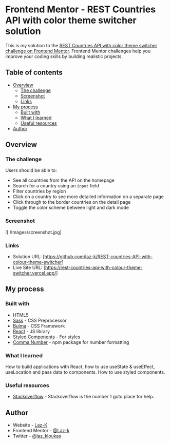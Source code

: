# Frontend Mentor - REST Countries API with color theme switcher solution

This is my solution to the [REST Countries API with color theme switcher challenge on Frontend Mentor](https://www.frontendmentor.io/challenges/rest-countries-api-with-color-theme-switcher-5cacc469fec04111f7b848ca). Frontend Mentor challenges help you improve your coding skills by building realistic projects. 

## Table of contents

- [Overview](#overview)
  - [The challenge](#the-challenge)
  - [Screenshot](#screenshot)
  - [Links](#links)
- [My process](#my-process)
  - [Built with](#built-with)
  - [What I learned](#what-i-learned)
  - [Useful resources](#useful-resources)
- [Author](#author)

## Overview

### The challenge

Users should be able to:

- See all countries from the API on the homepage
- Search for a country using an `input` field
- Filter countries by region
- Click on a country to see more detailed information on a separate page
- Click through to the border countries on the detail page
- Toggle the color scheme between light and dark mode

### Screenshot

![./Images/screenshot.jpg]

### Links

- Solution URL: [https://github.com/laz-k/REST-countries-API-with-colour-theme-switcher]
- Live Site URL: [https://rest-countries-api-with-colour-theme-switcher.vercel.app/]

## My process

### Built with

- HTML5
- [Sass](https://sass-lang.com/) - CSS Preprocessor
- [Bulma](https://bulma.io/) - CSS Framework
- [React](https://reactjs.org/) - JS library
- [Styled Components](https://styled-components.com/) - For styles
- [Comma Number](https://www.npmjs.com/package/comma-number) - npm package for number formatting

### What I learned

How to build applications with React, how to use useState & useEffect, useLocation and pass data to components. How to use styled components.

### Useful resources

- [Stackoverflow](https://stackoverflow.com/) - Stackoverflow is the number 1 goto place for help.

## Author

- Website - [Laz-K](https://github.com/laz-k)
- Frontend Mentor - [@Laz-k](https://www.frontendmentor.io/profile/laz-k)
- Twitter - [@laz_kloukas](https://twitter.com/laz_kloukas)




